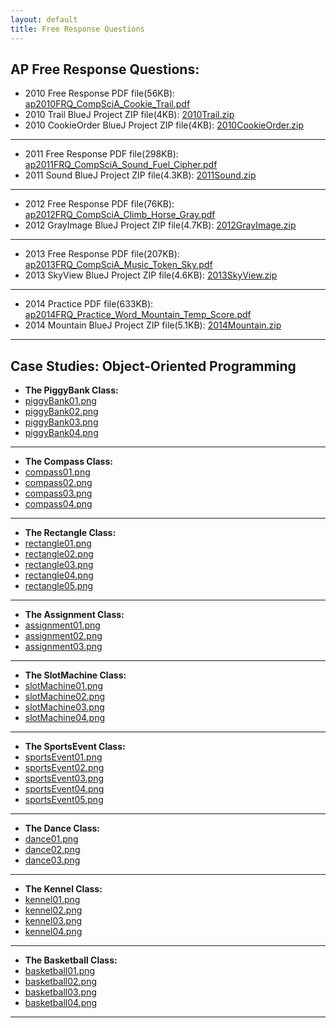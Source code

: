 ```yaml
---
layout: default
title: Free Response Questions
---
```


## AP Free Response Questions:

+ 2010 Free Response PDF file(56KB): [ap2010FRQ_CompSciA_Cookie_Trail.pdf](/apcompsci3/assets/ap2010FRQ_CompSciA_Cookie_Trail.pdf)
+ 2010 Trail BlueJ Project ZIP file(4KB): [2010Trail.zip](/apcompsci3/assets/2010Trail.zip)
+ 2010 CookieOrder BlueJ Project ZIP file(4KB): [2010CookieOrder.zip](/apcompsci3/assets/2010CookieOrder.zip)

---

+ 2011 Free Response PDF file(298KB): [ap2011FRQ_CompSciA_Sound_Fuel_Cipher.pdf](/apcompsci3/assets/ap2011FRQ_CompSciA_Sound_Fuel_Cipher.pdf)
+ 2011 Sound BlueJ Project ZIP file(4.3KB): [2011Sound.zip](/apcompsci3/assets/2011Sound.zip)

---

+ 2012 Free Response PDF file(76KB): [ap2012FRQ_CompSciA_Climb_Horse_Gray.pdf](/apcompsci3/assets/ap2012FRQ_CompSciA_Climb_Horse_Gray.pdf)
+ 2012 GrayImage BlueJ Project ZIP file(4.7KB): [2012GrayImage.zip](/apcompsci3/assets/2012GrayImage.zip)

---

+ 2013 Free Response PDF file(207KB): [ap2013FRQ_CompSciA_Music_Token_Sky.pdf](/apcompsci3/assets/ap2013FRQ_CompSciA_Music_Token_Sky.pdf)
+ 2013 SkyView BlueJ Project ZIP file(4.6KB): [2013SkyView.zip](/apcompsci3/assets/2013SkyView.zip)

---

+ 2014 Practice PDF file(633KB): [ap2014FRQ_Practice_Word_Mountain_Temp_Score.pdf](/apcompsci3/assets/ap2014FRQ_Practice_Word_Mountain_Temp_Score.pdf)
+ 2014 Mountain BlueJ Project ZIP file(5.1KB): [2014Mountain.zip](/apcompsci3/assets/2014Mountain.zip)
<!-- + 2014 TemperatureGrid BlueJ Project ZIP file(6.6KB): [2014TemperatureGrid.zip](/apcompsci3/assets/2014TemperatureGrid.zip) -->

---

## Case Studies: Object-Oriented Programming

+ **The PiggyBank Class:**
+ [piggyBank01.png](/apcompsci3/assets/piggyBank01.png)
+ [piggyBank02.png](/apcompsci3/assets/piggyBank02.png)
+ [piggyBank03.png](/apcompsci3/assets/piggyBank03.png)
+ [piggyBank04.png](/apcompsci3/assets/piggyBank04.png)

---

+ **The Compass Class:**
+ [compass01.png](/apcompsci3/assets/compass01.png)
+ [compass02.png](/apcompsci3/assets/compass02.png)
+ [compass03.png](/apcompsci3/assets/compass03.png)
+ [compass04.png](/apcompsci3/assets/compass04.png)

---

+ **The Rectangle Class:**
+ [rectangle01.png](/apcompsci3/assets/rectangle01.png)
+ [rectangle02.png](/apcompsci3/assets/rectangle02.png)
+ [rectangle03.png](/apcompsci3/assets/rectangle03.png)
+ [rectangle04.png](/apcompsci3/assets/rectangle04.png)
+ [rectangle05.png](/apcompsci3/assets/rectangle05.png)

---

+ **The Assignment Class:**
+ [assignment01.png](/apcompsci3/assets/assignment01.png)
+ [assignment02.png](/apcompsci3/assets/assignment02.png)
+ [assignment03.png](/apcompsci3/assets/assignment03.png)

---

+ **The SlotMachine Class:**
+ [slotMachine01.png](/apcompsci3/assets/slotMachine01.png)
+ [slotMachine02.png](/apcompsci3/assets/slotMachine02.png)
+ [slotMachine03.png](/apcompsci3/assets/slotMachine03.png)
+ [slotMachine04.png](/apcompsci3/assets/slotMachine04.png)

---

+ **The SportsEvent Class:**
+ [sportsEvent01.png](/apcompsci3/assets/sportsEvent01.png)
+ [sportsEvent02.png](/apcompsci3/assets/sportsEvent02.png)
+ [sportsEvent03.png](/apcompsci3/assets/sportsEvent03.png)
+ [sportsEvent04.png](/apcompsci3/assets/sportsEvent04.png)
+ [sportsEvent05.png](/apcompsci3/assets/sportsEvent05.png)

---

+ **The Dance Class:**
+ [dance01.png](/apcompsci3/assets/dance01.png)
+ [dance02.png](/apcompsci3/assets/dance02.png)
+ [dance03.png](/apcompsci3/assets/dance03.png)

---

+ **The Kennel Class:**
+ [kennel01.png](/apcompsci3/assets/kennel01.png)
+ [kennel02.png](/apcompsci3/assets/kennel02.png)
+ [kennel03.png](/apcompsci3/assets/kennel03.png)
+ [kennel04.png](/apcompsci3/assets/kennel04.png)

---

+ **The Basketball Class:**
+ [basketball01.png](/apcompsci3/assets/basketball01.png)
+ [basketball02.png](/apcompsci3/assets/basketball02.png)
+ [basketball03.png](/apcompsci3/assets/basketball03.png)
+ [basketball04.png](/apcompsci3/assets/basketball04.png)

---

<!--
+ 2011 Free Response PDF file(298KB): [ap2011FRQ_CompSciA_Sound_Fuel_Cipher.pdf](/apcompsci3/assets/ap2011FRQ_CompSciA_Sound_Fuel_Cipher.pdf)
+ 2011 Sound BlueJ Project ZIP file(4KB): [2011frqSound.zip](/apcompsci3/assets/2011frqSound.pdf)
-->

